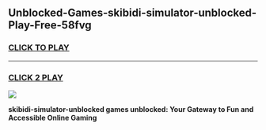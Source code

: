 
## Unblocked-Games-skibidi-simulator-unblocked-Play-Free-58fvg
<h3>
<a href="https://premium76.site?title=skibidi-simulator-unblocked&ref=23A">CLICK TO PLAY</a></h3>
<hr>

<h3>
<a href="https://premium76.site?title=skibidi-simulator-unblocked&ref=23A">CLICK 2 PLAY</a>
  
</h3>

<a href="https://premium76.site?title=skibidi-simulator-unblocked&ref=23A"><img src="https://clearcache.store/games.png"></a>


**skibidi-simulator-unblocked games unblocked: Your Gateway to Fun and Accessible Online Gaming**
